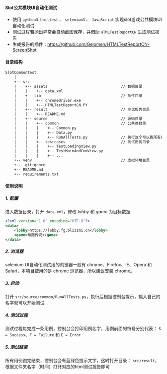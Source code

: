 ﻿#### Slot公共模块UI自动化测试
* 使用 `python3 Unittest` 、 `selenium3` 、 `JavaScript` 实现slot游戏公共模块UI自动化测试
* 测试过程若抛出异常会自动截图保存，并借助 `HTMLTestReportCN` 生成测试报告
* 生成报告的插件：https://github.com/Gelomen/HTMLTestReportCN-ScreenShot

#### 目录结构
```html
SlotCommonTest
    |
    +-- src
    |    +-- assets                                 // 数据目录
    |    |    +-- data.xml
    |    +-- lib                                    // 插件目录
    |    |    +-- chromedriver.exe
    |    |    +-- HTMLTestReportCN.PY
    |    +-- result                                 // 测试报告目录
    |    |    +-- README.md
    |    +-- source                                 // 源码目录
    |    |    +-- common                            // 公共类目录
    |    |    |    +-- Common.py
    |    |    |    +-- Data.py
    |    |    |    +-- RunAllTests.py               // 执行这个可以跑所有用例并生成测试报告
    |    |    +-- testcases                         // 测试用例目录
    |    |    |    +-- TestLoadingView.py
    |    |    |    +-- TestMainAndComView.py
    |    |    |    +-- ...
    +-- venv                                        // 虚拟环境目录
    +-- .gitignore
    +-- README.md
    +-- requirements.txt
```


#### 使用说明
##### 1. 配置
进入数据目录，打开 `data.xml`，修改 *lobby* 和 *game* 为目标数据
```xml
<?xml version="1.0" encoding="UTF-8"?>
<data>
    <lobby>https://lobby.fg.blizzmi.cn</lobby>
    <game>希腊传说</game>
</data>
```

##### 2. 浏览器
selenium UI自动化测试用的浏览器一般有 chrome、Firefox、IE、Opera 和 Safari，本项目使用的是 chrome 浏览器，所以建议安装 chrome。

##### 3. 启动
打开 `src/source/common/RunAllTests.py`，执行后根据控制台提示，输入自己的名字就可以开始测试

##### 4. 测试过程
测试过程每完成一条用例，控制台会打印用例名字，用例前面的符号分别代表：
`S = Success`、`F = Failure` 和 `E = Error`

##### 5. 测试结束
所有用例跑完结束，控制台会有蓝绿色提示文字，这时打开目录：
`src/result`，根据文件夹名字（时间）打开对应的html测试报告即可